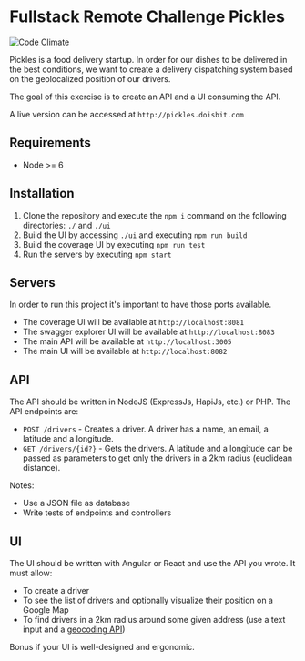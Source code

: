 # Fullstack Remote Challenge Pickles

[![Code Climate](https://codeclimate.com/github/alcmoraes/labs-pickles/badges/gpa.svg)](https://codeclimate.com/github/alcmoraes/labs-pickles)

Pickles is a food delivery startup. In order for our dishes to be delivered in the best conditions, we want to create a delivery dispatching system based on the geolocalized position of our drivers.

The goal of this exercise is to create an API and a UI consuming the API.

A live version can be accessed at `http://pickles.doisbit.com`

## Requirements

- Node >= 6

## Installation

1. Clone the repository and execute the `npm i` command on the following directories: `./` and `./ui`
2. Build the UI by accessing `./ui` and executing `npm run build`
3. Build the coverage UI by executing `npm run test`
4. Run the servers by executing `npm start`

## Servers

In order to run this project it's important to have those ports available.

- The coverage UI will be available at `http://localhost:8081`
- The swagger explorer UI will be available at `http://localhost:8083`
- The main API will be available at `http://localhost:3005`
- The main UI will be available at `http://localhost:8082`

## API 

The API should be written in NodeJS (ExpressJs, HapiJs, etc.) or PHP. The API endpoints are:

- `POST /drivers` - Creates a driver. A driver has a name, an email, a latitude and a longitude.
- `GET /drivers/{id?}` - Gets the drivers. A latitude and a longitude can be passed as parameters to get only the drivers in a 2km radius (euclidean distance).

Notes:

- Use a JSON file as database
- Write tests of endpoints and controllers

## UI

The UI should be written with Angular or React and use the API you wrote. It must allow:

- To create a driver
- To see the list of drivers and optionally visualize their position on a Google Map
- To find drivers in a 2km radius around some given address (use a text input and a [geocoding API](https://developers.google.com/maps/documentation/geocoding/intro#GeocodingResponses))

Bonus if your UI is well-designed and ergonomic.
